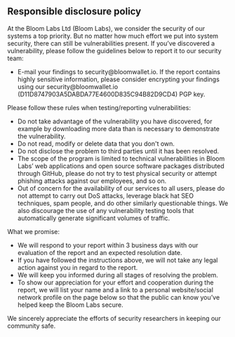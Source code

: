 <h2>Responsible disclosure policy</h2>

At the Bloom Labs Ltd (Bloom Labs), we consider the security of our systems a top priority. But no matter how much effort we put into system security, there can still be vulnerabilities present. If you’ve discovered a vulnerability, please follow the guidelines below to report it to our security team:

<ul>
	<li>E-mail your findings to security@bloomwallet.io. If the report contains highly sensitive information, please consider encrypting your findings using our security@bloomwallet.io (D11D8747903A5DABDA77E4600D835C94B82D9CD4) PGP key.</li>
</ul>
Please follow these rules when testing/reporting vulnerabilities:
<ul>
	<li>Do not take advantage of the vulnerability you have discovered, for example by downloading more data than is necessary to demonstrate the vulnerability.</li>
	<li>Do not read, modify or delete data that you don't own.</li>
	<li>Do not disclose the problem to third parties until it has been resolved.</li>
	<li>The scope of the program is limited to technical vulnerabilities in Bloom Labs’ web applications and open source software packages distributed through GitHub, please do not try to test physical security or attempt phishing attacks against our employees, and so on.</li>
	<li>Out of concern for the availability of our services to all users, please do not attempt to carry out DoS attacks, leverage black hat SEO techniques, spam people, and do other similarly questionable things. We also discourage the use of any vulnerability testing tools that automatically generate significant volumes of traffic.</li>
</ul>
What we promise:
<ul>
	<li>We will respond to your report within 3 business days with our evaluation of the report and an expected resolution date.</li>
	<li>If you have followed the instructions above, we will not take any legal action against you in regard to the report.</li>
	<li>We will keep you informed during all stages of resolving the problem.</li>
	<li>To show our appreciation for your effort and cooperation during the report, we will list your name and a link to a personal website/social network profile on the page below so that the public can know you’ve helped keep the Bloom Labs secure.</li>
</ul>
We sincerely appreciate the efforts of security researchers in keeping our community safe.
